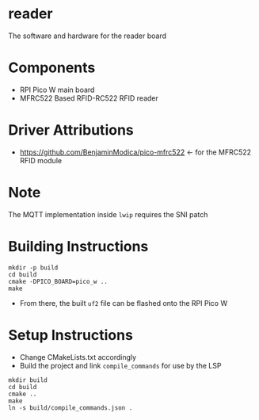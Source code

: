 # reader
The software and hardware for the reader board

# Components
- RPI Pico W main board
- MFRC522 Based RFID-RC522 RFID reader

# Driver Attributions
- https://github.com/BenjaminModica/pico-mfrc522 <- for the MFRC522 RFID module

# Note
The MQTT implementation inside `lwip` requires the SNI patch

# Building Instructions
```
mkdir -p build
cd build
cmake -DPICO_BOARD=pico_w ..
make
```
- From there, the built `uf2` file can be flashed onto the RPI Pico W 

# Setup Instructions
- Change CMakeLists.txt accordingly
- Build the project and link `compile_commands` for use by the LSP
```
mkdir build
cd build
cmake ..
make
ln -s build/compile_commands.json .
```
